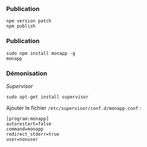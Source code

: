 

### Publication

```
npm version patch
npm publish
```


### Publication


```
sudo npm install monapp -g
monapp
```


### Démonisation


*Supervisor*

```
sudo apt-get install supervisor
```

Ajouter le fichier `/etc/supervisor/conf.d/monapp.conf` :

```
[program:monapp]
autorestart=false
command=monapp
redirect_stderr=true
user=nonuser
```

